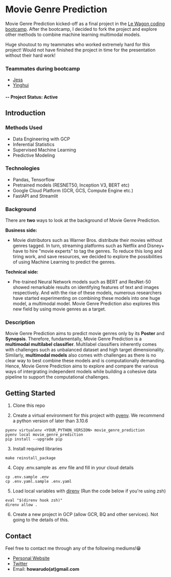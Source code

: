 # Movie Genre Prediction
Movie Genre Prediction kicked-off as a final project in the [Le Wagon coding bootcamp](https://www.lewagon.com/tokyo/data-science-course). After the bootcamp, I decided to fork the project and explore other methods to combine machine learning multimodal models.

Huge shoutout to my teammates who worked extremely hard for this project! Would not have finished the project in time for the presentation without their hard work!

### Teammates during bootcamp
* [Jess](https://github.com/chooj202)
* [Yinghui](https://github.com/yinghuing)

#### -- Project Status: Active

## Introduction

### Methods Used
* Data Engineering with GCP
* Inferential Statistics
* Supervised Machine Learning
* Predictive Modeling

### Technologies
* Pandas, Tensorflow
* Pretrained models (RESNET50, Inception V3, BERT etc)
* Google Cloud Platform (GCR, GCS, Compute Engine etc.)
* FastAPI and Streamlit

### Background
There are **two** ways to look at the background of Movie Genre Prediction.

**Business side:**
* Movie distributors such as Warner Bros. distribute their movies without genres tagged. In turn, streaming platforms such as Netflix and Disney+ have to hire "movie experts" to tag the genres. To reduce this long and tiring work, and save resources, we decided to explore the possibilities of using Machine Learning to predict the genres.

**Technical side:**
* Pre-trained Neural Network models such as BERT and ResNet-50 showed remarkable results on identifying features of text and images respectively. And with the rise of these models, numerous researchers have started experimenting on combining these models into one huge model, a multimodal model. Movie Genre Prediction also explores this new field by using movie genres as a target.


### Description
Movie Genre Prediction aims to predict movie genres only by its **Poster** and **Synopsis**. Therefore, fundamentally, Movie Genre Prediction is a **multimodal multilabel classifier**. Multilabel classifiers inherently comes with challenges such as unbalanced dataset and high target dimensionality. Similarly, **multimodal models** also comes with challenges as there is no clear way to best combine these models and is computationally demanding. Hence, Movie Genre Prediction aims to explore and compare the various ways of intergrating independent models while building a cohesive data pipeline to support the computational challenges.

## Getting Started

1. Clone this repo

2. Create a virtual environment for this project with [pyenv](http://github.com/pyenv/pyenv#installation). We recommend a python version of later than 3.10.6
```
pyenv virtualenv <YOUR_PYTHON_VERSION> movie_genre_prediction
pyenv local movie_genre_prediction
pip install --upgrade pip
```

3. Install required libraries
```
make reinstall_package
```

4. Copy .env.sample as .env file and fill in your cloud details
```
cp .env.sample .env
cp .env.yaml.sample .env.yaml
```

5. Load local variables with [direnv](https://github.com/direnv/direnv#getting-started) (Run the code below if you're using zsh)
```
eval "$(direnv hook zsh)"
direnv allow .
```

6. Create a new project in GCP (allow GCR, BQ and other services). Not going to the details of this.


## Contact
Feel free to contact me through any of the following mediums!😁
* [Personal Website](https://howarudo.github.io)
* [Twitter](https://twitter.com/howarudo)
* Email: **howarudo(at)gmail.com**
